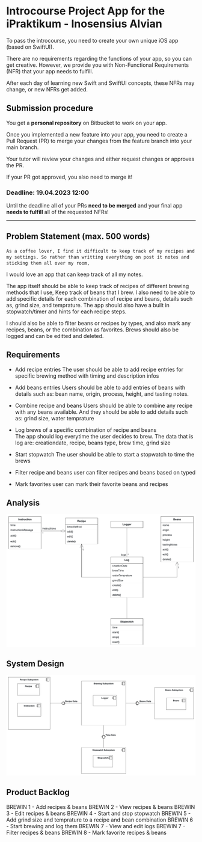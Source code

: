 # Introcourse Project App for the iPraktikum - Inosensius Alvian

To pass the introcourse, you need to create your own unique iOS app (based on SwiftUI).

There are no requirements regarding the functions of your app, so you can get creative.
However, we provide you with Non-Functional Requirements (NFR) that your app needs to fulfill.

After each day of learning new Swift and SwiftUI concepts, these NFRs may change, or new NFRs get added.


## Submission procedure

You get a **personal repository** on Bitbucket to work on your app.

Once you implemented a new feature into your app, you need to create a Pull Request (PR) to merge your changes from the feature branch into your main branch.

Your tutor will review your changes and either request changes or approves the PR. 

If your PR got approved, you also need to merge it!

### Deadline: **19.04.2023 12:00**
Until the deadline all of your PRs **need to be merged** and your final app **needs to fulfill** all of the requested NFRs!

---

## Problem Statement (max. 500 words)

    As a coffee lover, I find it difficult to keep track of my recipes and my settings. So rather than writting everything on post it notes and sticking them all over my room, 
I would love an app that can keep track of all my notes. 

The app itself should be able to keep track of recipes of different brewing methods that I use, Keep track of beans that I brew. I also need to be able to add specific details for each combination of recipe and beans, details such as, grind size, and temprature. The app should also have a built in stopwatch/timer and hints for each recipe steps.

I should also be able to filter beans or recipes by types, and also mark any recipes, beans, or the combination as favorites. Brews should also be logged and can be editted and deleted.

## Requirements

- Add recipe entries
    The user should be able to add recipe entries for specific brewing method with timing and description infos

- Add beans entries 
    Users should be able to add entries of beans with details such as: bean name, origin, process, height, and tasting notes.
    
- Combine recipe and beans
    Users should be able to combine any recipe with any beans available. And they should be able to add details such as: grind size, water temprature 
    
- Log brews of a specific combination of recipe and beans     
    The app should log everytime the user decides to brew. The data that is log are: creationdate, recipe, beans type, brew time, grind size
    
- Start stopwatch
    The user should be able to start a stopwatch to time the brews
    
- Filter recipe and beans
    user can filter recipes and beans based on typed
    
- Mark favorites 
    user can mark their favorite beans and recipes
    


## Analysis
<img src = "./Analysis.png">


## System Design

<img src = "./SystemDesign.png">

## Product Backlog
BREWIN 1 - Add recipes & beans
BREWIN 2 - View recipes & beans
BREWIN 3 - Edit recipes & beans
BREWIN 4 - Start and stop stopwatch
BREWIN 5 - Add grind size and temprature to a recipe and bean combination
BREWIN 6 - Start brewing and log them
BREWIN 7 - View and edit logs
BREWIN 7 - Filter recipes & beans
BREWIN 8 - Mark favorite recipes & beans
